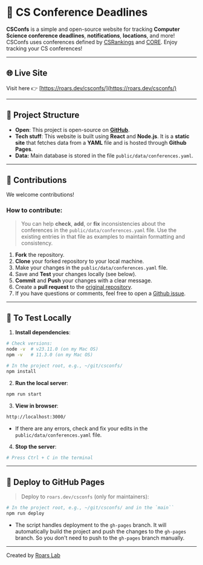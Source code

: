 
# 📅 CS Conference Deadlines
**CSConfs** is a simple and open-source website for tracking **Computer Science conference deadlines**, **notifications**, **locations**, and more! CSConfs uses conferences defined by [CSRankings](https://csrankings.org/) and [CORE](https://portal.core.edu.au/conf-ranks/). Enjoy tracking your CS conferences! 


---

## 🌐 Live Site

Visit here 👉 [https://roars.dev/csconfs/](https://roars.dev/csconfs/)

---

## 📂 Project Structure

- **Open**: This project is open-source on [**GitHub**](https://git.roars.dev/csconfs).  
- **Tech stuff**: This website is built using **React** and **Node.js**. It is a **static site** that fetches data from a **YAML** file and is hosted through **Github Pages**.
- **Data:** Main database is stored in the file `public/data/conferences.yaml`.

---

## 🤝 Contributions

We welcome contributions! 

### How to contribute:

> You can help **check**, **add**, or **fix** inconsistencies about the conferences in the `public/data/conferences.yaml` file. Use the existing entries in that file as examples to maintain formatting and consistency.

1. **Fork** the repository.
1. **Clone** your forked repository to your local machine.
1. Make your changes in the `public/data/conferences.yaml` file.
1. Save and **Test** your changes locally (see below).
1. **Commit** and **Push** your changes with a clear message.
1. Create a **pull request** to the [original repository](https://git.roars.dev/csconfs).
1. If you have questions or comments, feel free to open a [Github issue](https://github.com/dynaroars/csconfs/issues).

---

## 🧪 To Test Locally

1. **Install dependencies**:

```bash
# Check versions:
node -v  # v23.11.0 (on my Mac OS)
npm -v   # 11.3.0 (on my Mac OS)

# In the project root, e.g., ~/git/csconfs/ 
npm install
```

2. **Run the local server**:

```bash
npm run start
```

3. **View in browser**:

```bash
http://localhost:3000/
```

- If there are any errors, check and fix your edits in the `public/data/conferences.yaml` file.

4. **Stop the server**:

```bash
# Press Ctrl + C in the terminal
```



---

## 🚀 Deploy to GitHub Pages
> Deploy to `roars.dev/csconfs` (only for maintainers):

```bash
# In the project root, e.g., ~/git/csconfs/ and in the `main``
npm run deploy
```

  - The script handles deployment to the `gh-pages` branch. It will automatically build the project and push the changes to the `gh-pages` branch. So you don't need to push to the `gh-pages` branch manually.

---


Created by [Roars Lab](https://roars.dev)  
